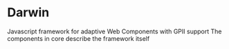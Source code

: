 # Darwin
Javascript framework for adaptive Web Components with GPII support
The components in core describe the framework itself